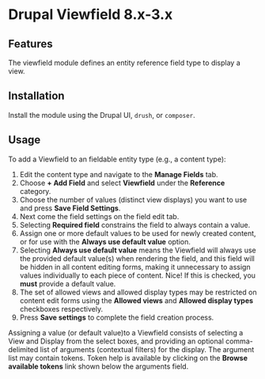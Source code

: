 # Drupal Viewfield 8.x-3.x

## Features

The viewfield module defines an entity reference field type to display a view.

## Installation

Install the module using the Drupal UI, `drush`, or `composer`.

## Usage

To add a Viewfield to an fieldable entity type (e.g., a content type): 
1. Edit the content type and navigate to the **Manage Fields** tab. 
2. Choose **+ Add Field** and select **Viewfield** under the **Reference** category.
3. Choose the number of values (distinct view displays) you want to use and press **Save Field Settings**.
4. Next come the field settings on the field edit tab. 
5. Selecting **Required field** constrains the field to always contain a value.
6. Assign one or more default values to be used for newly created content, or for use with the **Always use default value** option.
7. Selecting **Always use default value** means the Viewfield will always use the provided default value(s) when rendering the field, and this field will be hidden in all content editing forms, making it unnecessary to assign values individually to each piece of content. Nice! If this is checked, you **must** provide a default value.
8. The set of allowed views and allowed display types may be restricted on content edit forms using the **Allowed views** and **Allowed display types** checkboxes respectively.
9. Press **Save settings** to complete the field creation process.

Assigning a value (or default value)to a Viewfield consists of selecting a View and Display from the select boxes, and providing an optional comma-delimited list of arguments (contextual filters) for the display. The argument list may contain tokens. Token help is available by clicking on the **Browse available tokens** link shown below the arguments field.

